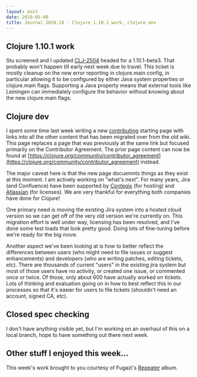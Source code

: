 ```yaml
---
layout: post
date: 2019-05-08
title: Journal 2019.18 - Clojure 1.10.1 work, clojure dev
---
```


## Clojure 1.10.1 work

Stu screened and I updated [CLJ-2504](https://dev.clojure.org/jira/browse/CLJ-2504) headed for a 1.10.1-beta3. That probably won't happen till early next week due to travel. This ticket is mostly cleanup on the new error reporting in clojure.main config, in particular allowing it to be configured by either Java system properties or clojure.main flags. Supporting a Java property means that external tools like Leiningen can immediately configure the behavior without knowing about the new clojure.main flags.

## Clojure dev

I spent some time last week writing a new [contributing](https://clojure.org/community/contributing) starting page with links into all the other content that has been migrated over from the old wiki. This page replaces a page that was previously at the same link but focused primarily on the Contributor Agreement. The prior page content can now be found at [https://clojure.org/community/contributor_agreement](https://clojure.org/community/contributor_agreement) instead.

The major caveat here is that the new page docuemnts things as they exist at this moment.  I am actively working on "what's next". For many years, Jira (and Confluence) have been supported by [Contegix](https://contegix.com) (for hosting) and [Atlassian](https://atlassian.com) (for licenses). We are very thankful for everything both companies have done for Clojure!

One primary need is moving the existing Jira system into a hosted cloud version so we can get off of the very old version we're currently on. This migration effort is well under way, licensing has been resolved, and I've done some test loads that look pretty good. Doing lots of fine-tuning before we're ready for the big move.

Another aspect we've been looking at is how to better reflect the differences between users (who might need to file issues or suggest enhancements) and developers (who are writing patches, editing tickets, etc). There are thousands of current "users" in the existing jira system but most of those users have no activity, or created one issue, or commented once or twice. Of those, only about 600 have actually worked on tickets. Lots of thinking and evaluation going on in how to best reflect this in our processes so that it's easier for users to file tickets (shouldn't need an account, signed CA, etc).

## Closed spec checking

I don't have anything visible yet, but I'm working on an overhaul of this on a local branch, hope to have something out there next week.

## Other stuff I enjoyed this week...

This week's work brought to you courtesy of Fugazi's [Repeater](https://www.youtube.com/watch?v=rpuGFvFda5E) album.
